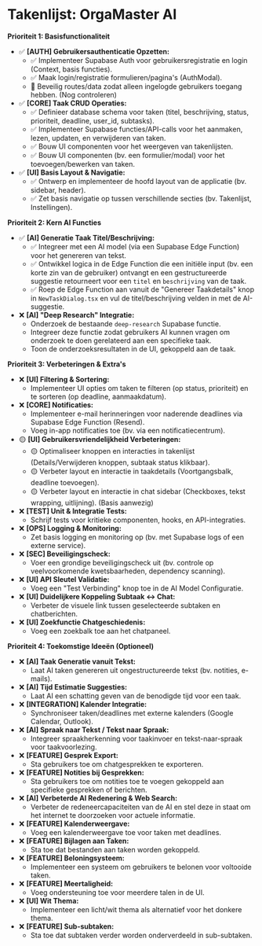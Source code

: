 # Takenlijst: OrgaMaster AI

**Prioriteit 1: Basisfunctionaliteit**

- ✅ **[AUTH] Gebruikersauthenticatie Opzetten:**
  - ✅ Implementeer Supabase Auth voor gebruikersregistratie en login (Context, basis functies).
  - ✅ Maak login/registratie formulieren/pagina's (AuthModal).
  - 🤔 Beveilig routes/data zodat alleen ingelogde gebruikers toegang hebben. (Nog controleren)
- ✅ **[CORE] Taak CRUD Operaties:**
  - ✅ Definieer database schema voor taken (titel, beschrijving, status, prioriteit, deadline, user_id, subtasks).
  - ✅ Implementeer Supabase functies/API-calls voor het aanmaken, lezen, updaten, en verwijderen van taken.
  - ✅ Bouw UI componenten voor het weergeven van takenlijsten.
  - ✅ Bouw UI componenten (bv. een formulier/modal) voor het toevoegen/bewerken van taken.
- ✅ **[UI] Basis Layout & Navigatie:**
  - ✅ Ontwerp en implementeer de hoofd layout van de applicatie (bv. sidebar, header).
  - ✅ Zet basis navigatie op tussen verschillende secties (bv. Takenlijst, Instellingen).

**Prioriteit 2: Kern AI Functies**

- ✅ **[AI] Generatie Taak Titel/Beschrijving:**
  - ✅ Integreer met een AI model (via een Supabase Edge Function) voor het genereren van tekst.
  - ✅ Ontwikkel logica in de Edge Function die een initiële input (bv. een korte zin van de gebruiker) ontvangt en een gestructureerde suggestie retourneert voor een `titel` en `beschrijving` van de taak.
  - ✅ Roep de Edge Function aan vanuit de "Genereer Taakdetails" knop in `NewTaskDialog.tsx` en vul de titel/beschrijving velden in met de AI-suggestie.
- ❌ **[AI] "Deep Research" Integratie:**
  - Onderzoek de bestaande `deep-research` Supabase functie.
  - Integreer deze functie zodat gebruikers AI kunnen vragen om onderzoek te doen gerelateerd aan een specifieke taak.
  - Toon de onderzoeksresultaten in de UI, gekoppeld aan de taak.

**Prioriteit 3: Verbeteringen & Extra's**

- ❌ **[UI] Filtering & Sortering:**
  - Implementeer UI opties om taken te filteren (op status, prioriteit) en te sorteren (op deadline, aanmaakdatum).
- ❌ **[CORE] Notificaties:**
  - Implementeer e-mail herinneringen voor naderende deadlines via Supabase Edge Function (Resend).
  - Voeg in-app notificaties toe (bv. via een notificatiecentrum).
- 🟡 **[UI] Gebruikersvriendelijkheid Verbeteringen:**
  - 🟡 Optimaliseer knoppen en interacties in takenlijst (Details/Verwijderen knoppen, subtaak status klikbaar).
  - 🟡 Verbeter layout en interactie in taakdetails (Voortgangsbalk, deadline toevoegen).
  - 🟡 Verbeter layout en interactie in chat sidebar (Checkboxes, tekst wrapping, uitlijning). (Basis aanwezig)
- ❌ **[TEST] Unit & Integratie Tests:**
  - Schrijf tests voor kritieke componenten, hooks, en API-integraties.
- ❌ **[OPS] Logging & Monitoring:**
  - Zet basis logging en monitoring op (bv. met Supabase logs of een externe service).
- ❌ **[SEC] Beveiligingscheck:**
  - Voer een grondige beveiligingscheck uit (bv. controle op veelvoorkomende kwetsbaarheden, dependency scanning).
- ❌ **[UI] API Sleutel Validatie:**
  - Voeg een "Test Verbinding" knop toe in de AI Model Configuratie.
- ❌ **[UI] Duidelijkere Koppeling Subtaak <-> Chat:**
  - Verbeter de visuele link tussen geselecteerde subtaken en chatberichten.
- ❌ **[UI] Zoekfunctie Chatgeschiedenis:**
  - Voeg een zoekbalk toe aan het chatpaneel.

**Prioriteit 4: Toekomstige Ideeën (Optioneel)**

- ❌ **[AI] Taak Generatie vanuit Tekst:**
  - Laat AI taken genereren uit ongestructureerde tekst (bv. notities, e-mails).
- ❌ **[AI] Tijd Estimatie Suggesties:**
  - Laat AI een schatting geven van de benodigde tijd voor een taak.
- ❌ **[INTEGRATION] Kalender Integratie:**
  - Synchroniseer taken/deadlines met externe kalenders (Google Calendar, Outlook).
- ❌ **[AI] Spraak naar Tekst / Tekst naar Spraak:**
  - Integreer spraakherkenning voor taakinvoer en tekst-naar-spraak voor taakvoorlezing.
- ❌ **[FEATURE] Gesprek Export:**
  - Sta gebruikers toe om chatgesprekken te exporteren.
- ❌ **[FEATURE] Notities bij Gesprekken:**
  - Sta gebruikers toe om notities toe te voegen gekoppeld aan specifieke gesprekken of berichten.
- ❌ **[AI] Verbeterde AI Redenering & Web Search:**
  - Verbeter de redeneercapaciteiten van de AI en stel deze in staat om het internet te doorzoeken voor actuele informatie.
- ❌ **[FEATURE] Kalenderweergave:**
  - Voeg een kalenderweergave toe voor taken met deadlines.
- ❌ **[FEATURE] Bijlagen aan Taken:**
  - Sta toe dat bestanden aan taken worden gekoppeld.
- ❌ **[FEATURE] Beloningsysteem:**
  - Implementeer een systeem om gebruikers te belonen voor voltooide taken.
- ❌ **[FEATURE] Meertaligheid:**
  - Voeg ondersteuning toe voor meerdere talen in de UI.
- ❌ **[UI] Wit Thema:**
  - Implementeer een licht/wit thema als alternatief voor het donkere thema.
- ❌ **[FEATURE] Sub-subtaken:**
  - Sta toe dat subtaken verder worden onderverdeeld in sub-subtaken.
